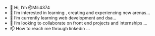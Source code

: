 - 👋 Hi, I’m @Mili4374
- 👀 I’m interested in learning , creating and experiencing new arenas...
- 🌱 I’m currently learning web development and dsa...
- 💞️ I’m looking to collaborate on front end projects and internships ...
- 📫 How to reach me through linkedin ...

<!---
Mili4374/Mili4374 is a ✨ special ✨ repository because its `README.md` (this file) appears on your GitHub profile.
You can click the Preview link to take a look at your changes.
--->
